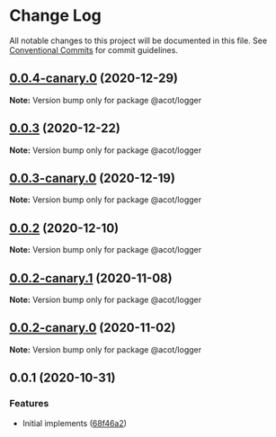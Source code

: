 # Change Log

All notable changes to this project will be documented in this file.
See [Conventional Commits](https://conventionalcommits.org) for commit guidelines.

## [0.0.4-canary.0](https://github.com/acot-a11y/acot/compare/@acot/logger@0.0.3...@acot/logger@0.0.4-canary.0) (2020-12-29)

**Note:** Version bump only for package @acot/logger

## [0.0.3](https://github.com/acot-a11y/acot/compare/@acot/logger@0.0.3-canary.0...@acot/logger@0.0.3) (2020-12-22)

**Note:** Version bump only for package @acot/logger

## [0.0.3-canary.0](https://github.com/acot-a11y/acot/compare/@acot/logger@0.0.2...@acot/logger@0.0.3-canary.0) (2020-12-19)

**Note:** Version bump only for package @acot/logger

## [0.0.2](https://github.com/acot-a11y/acot/compare/@acot/logger@0.0.2-canary.1...@acot/logger@0.0.2) (2020-12-10)

**Note:** Version bump only for package @acot/logger

## [0.0.2-canary.1](https://github.com/acot-a11y/acot/compare/@acot/logger@0.0.2-canary.0...@acot/logger@0.0.2-canary.1) (2020-11-08)

**Note:** Version bump only for package @acot/logger

## [0.0.2-canary.0](https://github.com/acot-a11y/acot/compare/@acot/logger@0.0.1...@acot/logger@0.0.2-canary.0) (2020-11-02)

**Note:** Version bump only for package @acot/logger

## 0.0.1 (2020-10-31)

### Features

- Initial implements ([68f46a2](https://github.com/acot-a11y/acot/commit/68f46a250de7793795678ece40d23d927ddd075c))
